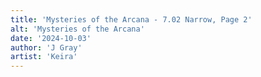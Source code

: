 ```yaml
---
title: 'Mysteries of the Arcana - 7.02 Narrow, Page 2'
alt: 'Mysteries of the Arcana'
date: '2024-10-03'
author: 'J Gray'
artist: 'Keira'
---
```

